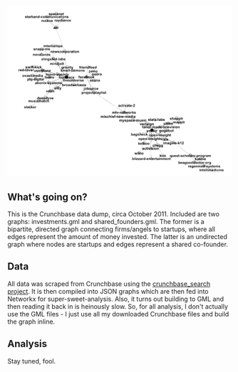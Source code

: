 ![Shared Founders](https://github.com/astanway/Crunchbase-Network-Analysis/raw/master/images/shared_founders.png)

## What's going on?
This is the Crunchbase data dump, circa October 2011. Included are two graphs: investments.gml and shared_founders.gml. The former is a bipartite, directed graph connecting firms/angels to startups, where all edges represent the amount of money invested. The latter is an undirected graph where nodes are startups and edges represent a shared co-founder.

## Data
All data was scraped from Crunchbase using the
[crunchbase_search project](https://github.com/dbasch/crunchbase_search). It is then compiled into JSON graphs which are then fed into Networkx for super-sweet-analysis. Also, it turns out building to GML and then reading it back in is heinously slow. So, for all analysis, I don't actually use the GML files - I just use all my downloaded Crunchbase files and build the graph inline.

## Analysis
Stay tuned, fool.
